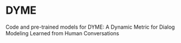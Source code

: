# DYME
Code and pre-trained models for DYME: A Dynamic Metric for Dialog Modeling Learned from Human Conversations
